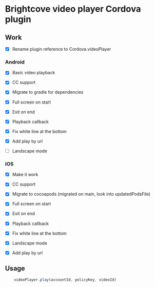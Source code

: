 # Brightcove video player Cordova plugin

## Work

- [x] Rename plugin reference to Cordova.videoPlayer

### Android

- [x] Basic video playback

- [x] CC support

- [x] Migrate to gradle for dependencies

- [x] Full screen on start

- [x] Exit on end

- [x] Playback callback

- [x] Fix white line at the bottom

- [x] Add play by url

- [ ] Landscape mode

### iOS

- [x] Make it work

- [x] CC support

- [x] Migrate to cocoapods (migrated on main, look into updatedPodsFile)

- [x] Full screen on start

- [x] Exit on end

- [x] Playback callback

- [x] Fix white line at the bottom

- [x] Landscape mode

- [x] Add play by url

## Usage

```Javascript
    videoPlayer.play(accountId, policyKey, videoId)
```
